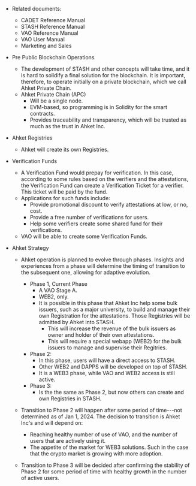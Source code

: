 - Related documents:
   - CADET Reference Manual
   - STASH Reference Manual
   - VAO Reference Manual
   - VAO User Manual
   - Marketing and Sales

- Pre Public Blockchain Operations
   - The development of STASH and other concepts will take time, and it is hard to solidify a final solution for the blockchain. It is important, therefore, to operate initially on a private blockchain, which we call Ahket Private Chain.
   - Ahket Private Chain (APC)
      - Will be a single node.
      - EVM-based, so programming is in Solidity for the smart contracts.
      - Provides traceability and transparency, which will be trusted as much as the trust in Ahket Inc.
   
- Ahket Registries
   - Ahket will create its own Registries.

- Verification Funds
   - A Verification Fund would prepay for verification. In this case, according to some rules based on the verifiers and the attestations, the Verification Fund can create a Verification Ticket for a verifier. This ticket will be paid by the fund.
   - Applications for such funds include:
      - Provide promotional discount to verify attestations at low, or no, cost.
      - Provide a free number of verifications for users.
      - Help some verifiers create some shared fund for their verifications.
   - VAO will be able to create some Verification Funds.

- Ahket Strategy
   - Ahket operation is planned to evolve through phases. Insights and experiences from a phase will determine the timing of transition to the subsequent one, allowing for adaptive evolution.
      - Phase 1, Current Phase
         - A VAO Stage A.
         - WEB2, only.
         - It is possible in this phase that Ahket Inc help some bulk issuers, such as a major university, to build and manage their own Registration for the attestations. Those Registries will be admitted by Ahket into STASH.
            - This will increase the revenue of the bulk issuers as owner and holder of their own attestations.
            - This will require a special webapp (WEB2) for the bulk issuers to manage and supervise their Regitries.
      - Phase 2:
         - In this phase, users will have a direct access to STASH.
         - Other WEB2 and DAPPS will be developed on top of STASH.
         - It is a WEB3 phase, while VAO and WEB2 access is still active.
      - Phase 3:
         - Is the the same as Phase 2, but now others can create and own Registries in STASH.

   - Transition to Phase 2 will happen after some period of time---not determined as of Jan 1, 2024. The decision to transition is Ahket Inc's and will depend on:
      - Reaching healthy number of use of VAO, and the number of users that are actively using it.
      - The appetite of the market for WEB3 solutions. Such in the case that the crypto market is growing with more adoption.
   - Transition to Phase 3 will be decided after confirming the stability of Phase 2 for some period of time with healthy growth in the number of active users.
